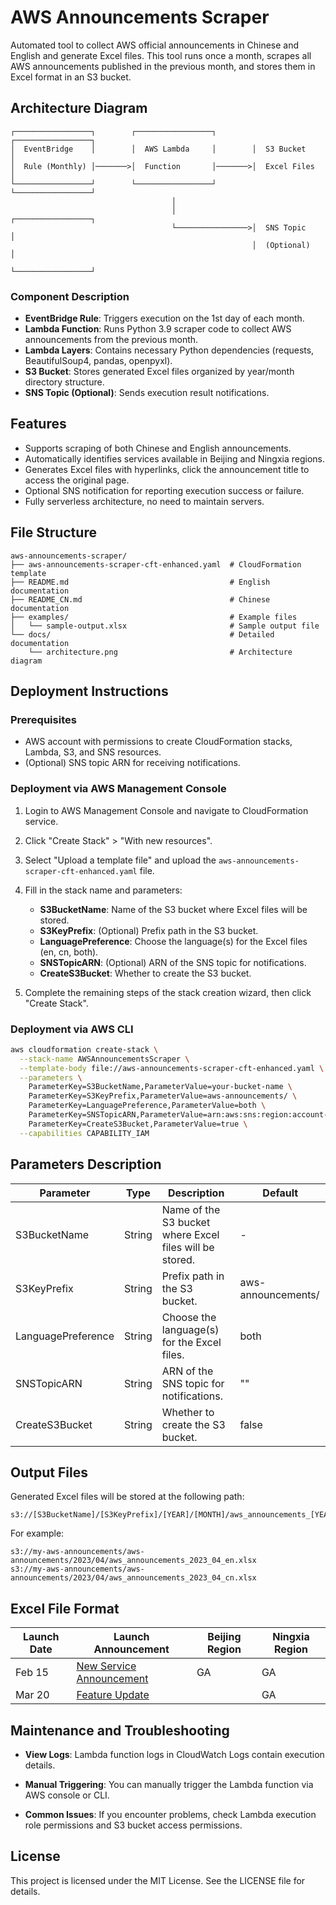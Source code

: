 # AWS Announcements Scraper

Automated tool to collect AWS official announcements in Chinese and English and generate Excel files. This tool runs once a month, scrapes all AWS announcements published in the previous month, and stores them in Excel format in an S3 bucket.

## Architecture Diagram

```
┌─────────────────┐        ┌─────────────────┐        ┌─────────────────┐
│  EventBridge    │        │  AWS Lambda     │        │  S3 Bucket      │
│  Rule (Monthly) │───────>│  Function       │───────>│  Excel Files    │
└─────────────────┘        └─────────────────┘        └─────────────────┘
                                    │
                                    │                 ┌─────────────────┐
                                    └────────────────>│  SNS Topic      │
                                                      │  (Optional)     │
                                                      └─────────────────┘
```

### Component Description

- **EventBridge Rule**: Triggers execution on the 1st day of each month.
- **Lambda Function**: Runs Python 3.9 scraper code to collect AWS announcements from the previous month.
- **Lambda Layers**: Contains necessary Python dependencies (requests, BeautifulSoup4, pandas, openpyxl).
- **S3 Bucket**: Stores generated Excel files organized by year/month directory structure.
- **SNS Topic (Optional)**: Sends execution result notifications.

## Features

- Supports scraping of both Chinese and English announcements.
- Automatically identifies services available in Beijing and Ningxia regions.
- Generates Excel files with hyperlinks, click the announcement title to access the original page.
- Optional SNS notification for reporting execution success or failure.
- Fully serverless architecture, no need to maintain servers.

## File Structure

```
aws-announcements-scraper/
├── aws-announcements-scraper-cft-enhanced.yaml  # CloudFormation template
├── README.md                                    # English documentation
├── README_CN.md                                 # Chinese documentation
├── examples/                                    # Example files
│   └── sample-output.xlsx                       # Sample output file
└── docs/                                        # Detailed documentation
    └── architecture.png                         # Architecture diagram
```

## Deployment Instructions

### Prerequisites

- AWS account with permissions to create CloudFormation stacks, Lambda, S3, and SNS resources.
- (Optional) SNS topic ARN for receiving notifications.

### Deployment via AWS Management Console

1. Login to AWS Management Console and navigate to CloudFormation service.

2. Click "Create Stack" > "With new resources".

3. Select "Upload a template file" and upload the `aws-announcements-scraper-cft-enhanced.yaml` file.

4. Fill in the stack name and parameters:
   - **S3BucketName**: Name of the S3 bucket where Excel files will be stored.
   - **S3KeyPrefix**: (Optional) Prefix path in the S3 bucket.
   - **LanguagePreference**: Choose the language(s) for the Excel files (en, cn, both).
   - **SNSTopicARN**: (Optional) ARN of the SNS topic for notifications.
   - **CreateS3Bucket**: Whether to create the S3 bucket.

5. Complete the remaining steps of the stack creation wizard, then click "Create Stack".

### Deployment via AWS CLI

```bash
aws cloudformation create-stack \
  --stack-name AWSAnnouncementsScraper \
  --template-body file://aws-announcements-scraper-cft-enhanced.yaml \
  --parameters \
    ParameterKey=S3BucketName,ParameterValue=your-bucket-name \
    ParameterKey=S3KeyPrefix,ParameterValue=aws-announcements/ \
    ParameterKey=LanguagePreference,ParameterValue=both \
    ParameterKey=SNSTopicARN,ParameterValue=arn:aws:sns:region:account-id:topic-name \
    ParameterKey=CreateS3Bucket,ParameterValue=true \
  --capabilities CAPABILITY_IAM
```

## Parameters Description

| Parameter | Type | Description | Default |
|-----------|------|-------------|---------|
| S3BucketName | String | Name of the S3 bucket where Excel files will be stored. | - |
| S3KeyPrefix | String | Prefix path in the S3 bucket. | aws-announcements/ |
| LanguagePreference | String | Choose the language(s) for the Excel files. | both |
| SNSTopicARN | String | ARN of the SNS topic for notifications. | "" |
| CreateS3Bucket | String | Whether to create the S3 bucket. | false |

## Output Files

Generated Excel files will be stored at the following path:

```
s3://[S3BucketName]/[S3KeyPrefix]/[YEAR]/[MONTH]/aws_announcements_[YEAR]_[MONTH]_[LANGUAGE].xlsx
```

For example:
```
s3://my-aws-announcements/aws-announcements/2023/04/aws_announcements_2023_04_en.xlsx
s3://my-aws-announcements/aws-announcements/2023/04/aws_announcements_2023_04_cn.xlsx
```

## Excel File Format

| Launch Date | Launch Announcement | Beijing Region | Ningxia Region |
|-------------|---------------------|----------------|----------------|
| Feb 15      | [New Service Announcement](#) | GA | GA |
| Mar 20      | [Feature Update](#) |  | GA |

## Maintenance and Troubleshooting

- **View Logs**: Lambda function logs in CloudWatch Logs contain execution details.
  
- **Manual Triggering**: You can manually trigger the Lambda function via AWS console or CLI.

- **Common Issues**: If you encounter problems, check Lambda execution role permissions and S3 bucket access permissions.

## License

This project is licensed under the MIT License. See the LICENSE file for details. 